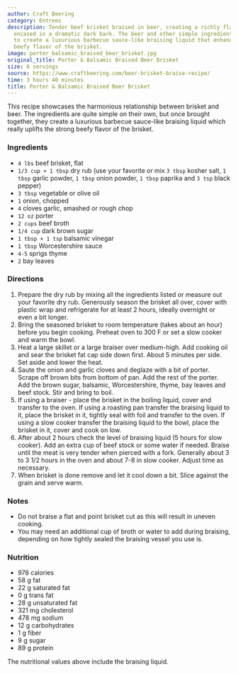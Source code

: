 ```yaml
---
author: Craft Beering
category: Entrees
description: Tender beef brisket braised in beer, creating a richly flavored dish
  encased in a dramatic dark bark. The beer and other simple ingredients come together
  to create a luxurious barbecue sauce-like braising liquid that enhances the strong
  beefy flavor of the brisket.
image: porter_balsamic_braised_beer_brisket.jpg
original_title: Porter & Balsamic Braised Beer Brisket
size: 6 servings
source: https://www.craftbeering.com/beer-brisket-braise-recipe/
time: 3 hours 40 minutes
title: Porter & Balsamic Braised Beer Brisket
---
```

This recipe showcases the harmonious relationship between brisket and beer. The ingredients are quite simple on their own, but once brought together, they create a luxurious barbecue sauce-like braising liquid which really uplifts the strong beefy flavor of the brisket.

### Ingredients

* `4 lbs` beef brisket, flat
* `1/3 cup + 1 tbsp` dry rub (use your favorite or mix `3 tbsp` kosher salt, `1 tbsp` garlic powder, `1 tbsp` onion powder, `1 tbsp` paprika and `3 tsp` black pepper)
* `3 tbsp` vegetable or olive oil
* `1` onion, chopped
* `4` cloves garlic, smashed or rough chop
* `12 oz` porter
* `2 cups` beef broth
* `1/4 cup` dark brown sugar
* `1 tbsp + 1 tsp` balsamic vinegar
* `1 tbsp` Worcestershire sauce
* `4-5` sprigs thyme
* `2` bay leaves

### Directions

1. Prepare the dry rub by mixing all the ingredients listed or measure out your favorite dry rub. Generously season the brisket all over, cover with plastic wrap and refrigerate for at least 2 hours, ideally overnight or even a bit longer.
2. Bring the seasoned brisket to room temperature (takes about an hour) before you begin cooking. Preheat oven to 300 F or set a slow cooker and warm the bowl.
3. Heat a large skillet or a large braiser over medium-high. Add cooking oil and sear the brisket fat cap side down first. About 5 minutes per side. Set aside and lower the heat.
4. Saute the onion and garlic cloves and deglaze with a bit of porter. Scrape off brown bits from bottom of pan. Add the rest of the porter. Add the brown sugar, balsamic, Worcestershire, thyme, bay leaves and beef stock. Stir and bring to boil.
5. If using a braiser - place the brisket in the boiling liquid, cover and transfer to the oven. If using a roasting pan transfer the braising liquid to it, place the brisket in it, tightly seal with foil and transfer to the oven. If using a slow cooker transfer the braising liquid to the bowl, place the brisket in it, cover and cook on low.
6. After about 2 hours check the level of braising liquid (5 hours for slow cooker). Add an extra cup of beef stock or some water if needed. Braise until the meat is very tender when pierced with a fork. Generally about 3 to 3 1/2 hours in the oven and about 7-8 in slow cooker. Adjust time as necessary.
7. When brisket is done remove and let it cool down a bit. Slice against the grain and serve warm.

### Notes

* Do not braise a flat and point brisket cut as this will result in uneven cooking.
* You may need an additional cup of broth or water to add during braising, depending on how tightly sealed the braising vessel you use is.

### Nutrition

* 976 calories
* 58 g fat
* 22 g saturated fat
* 0 g trans fat
* 28 g unsaturated fat
* 321 mg cholesterol
* 478 mg sodium
* 12 g carbohydrates
* 1 g fiber
* 9 g sugar
* 89 g protein

The nutritional values above include the braising liquid.